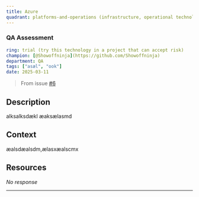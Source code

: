 ```yaml
---
title: Azure
quadrant: platforms-and-operations (infrastructure, operational technologies)
---
```


### QA Assessment

```yaml
ring: trial (try this technology in a project that can accept risk)
champion: [@Showoffninja](https://github.com/Showoffninja)
department: QA
tags: ["asæl", "ook"]
date: 2025-03-11
```

> From issue [#6](https://github.com/Showoffninja/tech-radar-entry/issues/6)

## Description
alksalksdækl æaksælasmd

## Context
æalsdæalsdm,ælasxæalscmx

## Resources
_No response_

---

